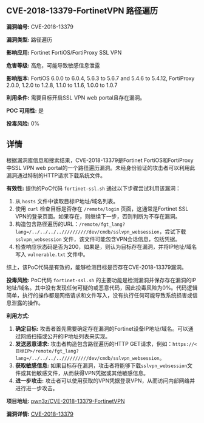 ## CVE-2018-13379-FortinetVPN 路径遍历

**漏洞编号:** CVE-2018-13379

**漏洞类型:** 路径遍历

**影响应用:** Fortinet FortiOS/FortiProxy SSL VPN

**危害等级:** 高危，可能导致敏感信息泄露

**影响版本:** FortiOS 6.0.0 to 6.0.4, 5.6.3 to 5.6.7 and 5.4.6 to 5.4.12, FortiProxy 2.0.0, 1.2.0 to 1.2.8, 1.1.0 to 1.1.6, 1.0.0 to 1.0.7

**利用条件:** 需要目标开启SSL VPN web portal且存在漏洞。

**POC 可用性:** 是

**投毒风险:** 0%

## 详情

根据漏洞库信息和搜索结果，CVE-2018-13379是Fortinet FortiOS和FortiProxy中SSL VPN web portal的一个路径遍历漏洞。未经身份验证的攻击者可以利用此漏洞通过特制的HTTP请求下载系统文件。 

**有效性:** 提供的PoC代码 `fortinet-ssl.sh` 通过以下步骤尝试利用该漏洞：
1. 从 `hosts` 文件中读取目标IP地址/域名列表。
2. 使用 `curl` 检查目标是否存在 `/remote/login` 页面，这通常是Fortinet SSL VPN的登录页面。如果存在，则继续下一步，否则判断为不存在漏洞。
3. 构造包含路径遍历的URL：`/remote/fgt_lang?lang=/../../../..//////////dev/cmdb/sslvpn_websession`，尝试下载 `sslvpn_websession` 文件，该文件可能包含VPN会话信息，包括凭据。
4. 检查响应状态码是否为200，如果是，则认为目标存在漏洞，并将IP地址/域名写入 `vulnerable.txt` 文件中。

综上，该PoC代码是有效的，能够检测目标是否存在CVE-2018-13379漏洞。

**投毒风险:** PoC代码 `fortinet-ssl.sh` 的主要功能是检测漏洞并保存存在漏洞的IP地址/域名。其中没有发现任何可疑的或恶意代码，因此投毒风险为0%。代码逻辑简单，执行的操作都是网络请求和文件写入，没有执行任何可能导致系统损害或信息泄露的操作。

**利用方式:**
1.  **确定目标:** 攻击者首先需要确定存在漏洞的Fortinet设备IP地址/域名。可以通过网络扫描或公开的IP地址列表来实现。
2.  **发送恶意请求:** 攻击者构造包含路径遍历的HTTP GET请求，例如：`https://<目标IP>/remote/fgt_lang?lang=/../../../..//////////dev/cmdb/sslvpn_websession`。
3.  **获取敏感信息:** 如果目标存在漏洞，攻击者将能够下载`sslvpn_websession`文件或其他敏感文件，从而获得VPN凭据或其他敏感信息。
4.  **进一步攻击:** 攻击者可以使用获取的VPN凭据登录VPN，从而访问内部网络并进行进一步攻击。

**项目地址:** [pwn3z/CVE-2018-13379-FortinetVPN](https://github.com/pwn3z/CVE-2018-13379-FortinetVPN)

**漏洞详情:** [CVE-2018-13379](https://nvd.nist.gov/vuln/detail/CVE-2018-13379)
